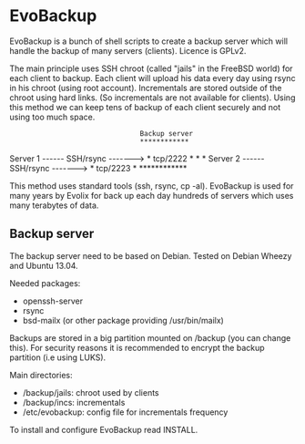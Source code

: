 EvoBackup
=========

EvoBackup is a bunch of shell scripts to create a backup server which will
handle the backup of many servers (clients). Licence is GPLv2.

The main principle uses SSH chroot (called "jails" in the FreeBSD
world) for each client to backup. Each client will upload his data every day
using rsync in his chroot (using root account).
Incrementals are stored outside of the chroot using hard links. (So incrementals
are not available for clients). Using this method we can keep tens of backup of
each client securely and not using too much space.

                                    Backup server
                                    ************
Server 1 ------ SSH/rsync ------->  * tcp/2222 *
                                    *          *
Server 2 ------ SSH/rsync ------->  * tcp/2223 *
                                    ************

This method uses standard tools (ssh, rsync, cp -al). EvoBackup is used for
many years by Evolix for back up each day hundreds of servers which uses many
terabytes of data.

Backup server
-------------

The backup server need to be based on Debian. Tested on Debian Wheezy and
Ubuntu 13.04.

Needed packages:

* openssh-server
* rsync
* bsd-mailx (or other package providing /usr/bin/mailx)

Backups are stored in a big partition mounted on /backup (you can change this).
For security reasons it is recommended to encrypt the backup partition (i.e
using LUKS).

Main directories:

* /backup/jails: chroot used by clients
* /backup/incs: incrementals
* /etc/evobackup: config file for incrementals frequency

To install and configure EvoBackup read INSTALL.